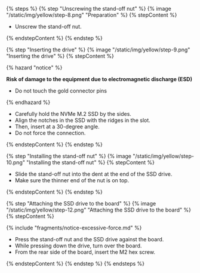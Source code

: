 <!--Installing the NVMe on Yellow with CM4-->

{% steps %}
{% step "Unscrewing the stand-off nut" %}
{% image "/static/img/yellow/step-8.png" "Preparation" %}
{% stepContent %}

- Unscrew the stand-off nut.

{% endstepContent %}
{% endstep %}

{% step "Inserting the drive" %}
{% image "/static/img/yellow/step-9.png" "Inserting the drive" %}
{% stepContent %}

{% hazard "notice" %}

**Risk of damage to the equipment due to electromagnetic discharge (ESD)**

- Do not touch the gold connector pins

{% endhazard %}

- Carefully hold the NVMe M.2 SSD by the sides.
- Align the notches in the SSD with the ridges in the slot.
- Then, insert at a 30-degree angle.
- Do not force the connection.

{% endstepContent %}
{% endstep %}

{% step "Installing the stand-off nut" %}
{% image "/static/img/yellow/step-10.png" "Installing the stand-off nut" %}
{% stepContent %}

- Slide the stand-off nut into the dent at the end of the SSD drive.
- Make sure the thinner end of the nut is on top.

{% endstepContent %}
{% endstep %}

{% step "Attaching the SSD drive to the board" %}
{% image "/static/img/yellow/step-12.png" "Attaching the SSD drive to the board" %}
{% stepContent %}

{% include "fragments/notice-excessive-force.md" %}

- Press the stand-off nut and the SSD drive against the board.
- While pressing down the drive, turn over the board.
- From the rear side of the board, insert the M2 hex screw.

{% endstepContent %}
{% endstep %}
{% endsteps %}